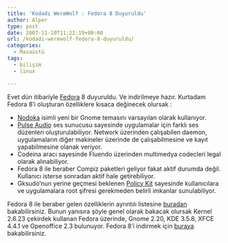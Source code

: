 ```yaml
---
title: 'Kodadı WereWolf : Fedora 8 Duyuruldu'
author: Alper
type: post
date: 2007-11-10T11:22:19+00:00
url: /kodadi-werewolf-fedora-8-duyuruldu/
categories:
  - Masaüstü
tags:
  - bilişim
  - linux

---
```

<p style="text-align: center">
  <a href="https://fedoraproject.org/"></a>
</p>

Evet dün itibariyle [Fedora][1] 8 duyuruldu. Ve indirilmeye hazır. Kurtadam Fedora 8&#8217;i oluşturan özelliklere kısaca değinecek olursak :

  * [Nodoka][2] isimli yeni bir Gnome temasını varsayılan olarak kullanıyor.
  * [Pulse Audio][3] ses sunucusu sayesinde uygulamalar için farklı ses düzenleri oluşturulabiliyor. Network üzerinden çalışabilen daemon, uygulamaların diğer makineler üzerinde de çalışabilmesine ve kayıt yapabilmesine olanak veriyor.
  * Codeina aracı sayesinde Fluendo üzerinden multimedya codecleri legal olarak alınabiliyor.
  * Fedora 8 ile beraber Compiz paketleri geliyor fakat aktif durumda değil. Kullanıcı isterse sonradan aktif hale getirebiliyor.
  * Gksudo&#8217;nun yerine geçmesi beklenen [Policy Kit][4] sayesinde kullanıcılara ve uygulamalara root şifresi gerekmeden belirli imkanlar sunulabiliyor.

Fedora 8 ile beraber gelen özelliklerin ayrıntılı listesine [buradan][5] bakabilirsiniz. Bunun yanısıra şöyle genel olarak bakacak olursak Kernel 2.6.23 çekirdek kullanan Fedora üzerinde, Gnome 2.20, KDE 3.5.8, XFCE 4.4.1 ve Openoffice 2.3 bulunuyor. Fedora 8&#8217;i indirmek için [buraya][6] bakabilirsiniz.

 [1]: https://fedoraproject.org/
 [2]: https://fedoraproject.org/wiki/Releases/Features/NodokaTheme
 [3]: https://fedoraproject.org/wiki/Releases/FeaturePulseaudio
 [4]: https://fedoraproject.org/wiki/Releases/FeaturePolicyKit
 [5]: https://fedoraproject.org/wiki/Releases/8/FeatureList
 [6]: https://fedoraproject.org/get-fedora